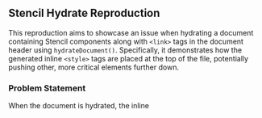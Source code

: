 ## Stencil Hydrate Reproduction

This reproduction aims to showcase an issue when hydrating a document containing Stencil components along with `<link>` tags in the document header using `hydrateDocument()`.
Specifically, it demonstrates how the generated inline `<style>` tags are placed at the top of the file, potentially pushing other, more critical elements further down.

### Problem Statement

When the document is hydrated, the inline <style> tags created for the Stencil components are placed at the top of the `<head>` section.
This placement can delay the loading of `<link>` tags, such as those with a `rel="preconnect"` value, which are crucial for performance optimization.
Ideally, the placement of these styles should be configurable to avoid such issues.


### Sample input:

```Html
<!doctype html>
<html lang="en">
    <head>
        <meta charset="UTF-8" />
        <meta name="viewport" content="width=device-width, initial-scale=1.0" />
        <title>Document</title>
        <link rel="preconnect" href="https://some-url.com" />
    </head>
    <body>
        <my-component></my-component>
    </body>
</html>
```

### Generates:

```Html
<!doctype html>
<html lang="en" data-stencil-build="vuogzrh7" class="hydrated">
    <head>
        <meta charset="UTF-8" />

        <meta name="viewport" content="width=device-width, initial-scale=1.0" />
        <title>Document</title>
        <style sty-id="sc-my-component">
            /*!@:host*/
            .sc-my-component-h {
                display: inline-block;
                border: 1px solid red;
                padding: 5px;
            }
        </style>
        <link rel="preconnect" href="https://some-url.com" />
    </head>
    <body>
        <my-component class="sc-my-component-h hydrated" s-id="1"
            ><!--r.1-->
            <div class="sc-my-component" c-id="1.0.0.0">
                <!--t.1.1.1.0-->My Component
            </div></my-component
        >
    </body>
</html>

```

### Proposed Solution
To resolve this issue, the hydration process should allow configuration to control the placement of the generated inline `<style>` tags.
This way, more critical elements like `<link>` tags for preconnection can maintain their optimal loading sequence.


## Install

### Build Stencil Library
```bash
cd stencil-lib
npm i
npm run build
```

### Hydrate Document
```bash
cd ../hydration-example
npm i
npm run hydrate
```

The generated output will located inside `index.output.html`
